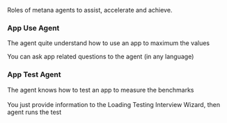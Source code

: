   
  
Roles of metana agents to assist, accelerate and achieve.
  
### App Use Agent  
  
The agent quite understand how to use an app to maximum the values  
  
You can ask app related questions to the agent (in any language)  
  
  
### App Test Agent<br>
The agent knows how to test an app to measure the benchmarks<br>
<br>
You just provide information to the Loading Testing Interview Wizard, then agent runs the test<br>
<br>
<br> 
<br>
